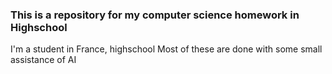 ### This is a repository for my computer science homework in Highschool
I'm a student in France, highschool
Most of these are done with some small assistance of AI
